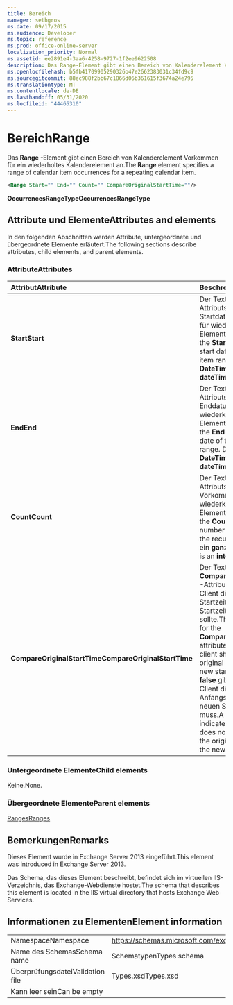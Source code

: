 ```yaml
---
title: Bereich
manager: sethgros
ms.date: 09/17/2015
ms.audience: Developer
ms.topic: reference
ms.prod: office-online-server
localization_priority: Normal
ms.assetid: ee2891e4-3aa6-4258-9727-1f2ee9622508
description: Das Range-Element gibt einen Bereich von Kalenderelement Vorkommen für ein wiederholtes Kalenderelement an.
ms.openlocfilehash: b5fb41709905290326b47e2662383031c34fd9c9
ms.sourcegitcommit: 88ec988f2bb67c1866d06b361615f3674a24e795
ms.translationtype: MT
ms.contentlocale: de-DE
ms.lasthandoff: 05/31/2020
ms.locfileid: "44465310"
---
```

# <a name="range"></a><span data-ttu-id="47c1a-103">Bereich</span><span class="sxs-lookup"><span data-stu-id="47c1a-103">Range</span></span>

<span data-ttu-id="47c1a-104">Das **Range** -Element gibt einen Bereich von Kalenderelement Vorkommen für ein wiederholtes Kalenderelement an.</span><span class="sxs-lookup"><span data-stu-id="47c1a-104">The **Range** element specifies a range of calendar item occurrences for a repeating calendar item.</span></span> 
  
```XML
<Range Start="" End="" Count="" CompareOriginalStartTime=""/>
```

 <span data-ttu-id="47c1a-105">**OccurrencesRangeType**</span><span class="sxs-lookup"><span data-stu-id="47c1a-105">**OccurrencesRangeType**</span></span>
## <a name="attributes-and-elements"></a><span data-ttu-id="47c1a-106">Attribute und Elemente</span><span class="sxs-lookup"><span data-stu-id="47c1a-106">Attributes and elements</span></span>

<span data-ttu-id="47c1a-107">In den folgenden Abschnitten werden Attribute, untergeordnete und übergeordnete Elemente erläutert.</span><span class="sxs-lookup"><span data-stu-id="47c1a-107">The following sections describe attributes, child elements, and parent elements.</span></span>
  
### <a name="attributes"></a><span data-ttu-id="47c1a-108">Attribute</span><span class="sxs-lookup"><span data-stu-id="47c1a-108">Attributes</span></span>

|<span data-ttu-id="47c1a-109">**Attribut**</span><span class="sxs-lookup"><span data-stu-id="47c1a-109">**Attribute**</span></span>|<span data-ttu-id="47c1a-110">**Beschreibung**</span><span class="sxs-lookup"><span data-stu-id="47c1a-110">**Description**</span></span>|
|:-----|:-----|
|<span data-ttu-id="47c1a-111">**Start**</span><span class="sxs-lookup"><span data-stu-id="47c1a-111">**Start**</span></span> <br/> |<span data-ttu-id="47c1a-112">Der Textwert des **Start** -Attributs entspricht dem Startdatum des Bereichs für wiederkehrende Elemente.</span><span class="sxs-lookup"><span data-stu-id="47c1a-112">The text value of the **Start** attribute is the start date of the recurring item range.</span></span> <span data-ttu-id="47c1a-113">Dies ist ein **DateTime** -Wert.</span><span class="sxs-lookup"><span data-stu-id="47c1a-113">This is a **dateTime** value.</span></span>  <br/> |
|<span data-ttu-id="47c1a-114">**End**</span><span class="sxs-lookup"><span data-stu-id="47c1a-114">**End**</span></span> <br/> |<span data-ttu-id="47c1a-115">Der Textwert des **End** -Attributs entspricht dem Enddatum des Bereichs für wiederkehrende Elemente.</span><span class="sxs-lookup"><span data-stu-id="47c1a-115">The text value of the **End** attribute is the end date of the recurring item range.</span></span> <span data-ttu-id="47c1a-116">Dies ist ein **DateTime** -Wert.</span><span class="sxs-lookup"><span data-stu-id="47c1a-116">This is a **dateTime** value.</span></span>  <br/> |
|<span data-ttu-id="47c1a-117">**Count**</span><span class="sxs-lookup"><span data-stu-id="47c1a-117">**Count**</span></span> <br/> |<span data-ttu-id="47c1a-118">Der Textwert des **count** -Attributs ist die Anzahl der Vorkommen des wiederkehrenden Elements.</span><span class="sxs-lookup"><span data-stu-id="47c1a-118">The text value of the **Count** attribute is the number of occurrences of the recurring item.</span></span> <span data-ttu-id="47c1a-119">Dies ist ein **ganzzahliger** Wert.</span><span class="sxs-lookup"><span data-stu-id="47c1a-119">This is an **integer** value.</span></span>  <br/> |
|<span data-ttu-id="47c1a-120">**CompareOriginalStartTime**</span><span class="sxs-lookup"><span data-stu-id="47c1a-120">**CompareOriginalStartTime**</span></span> <br/> |<span data-ttu-id="47c1a-121">Der Textwert **true** für das **CompareOriginalStartTime** -Attribut gibt an, dass der Client die ursprüngliche Startzeit mit der neuen Startzeit vergleichen sollte.</span><span class="sxs-lookup"><span data-stu-id="47c1a-121">The text value of **true** for the **CompareOriginalStartTime** attribute indicates that the client should compare the original start time with the new start time.</span></span> <span data-ttu-id="47c1a-122">Der Wert **false** gibt an, dass der Client die ursprüngliche Anfangszeit nicht mit der neuen Startzeit vergleichen muss.</span><span class="sxs-lookup"><span data-stu-id="47c1a-122">A value of **false** indicates that the client does not need to compare the original start time with the new start time.</span></span>  <br/> |
   
### <a name="child-elements"></a><span data-ttu-id="47c1a-123">Untergeordnete Elemente</span><span class="sxs-lookup"><span data-stu-id="47c1a-123">Child elements</span></span>

<span data-ttu-id="47c1a-124">Keine.</span><span class="sxs-lookup"><span data-stu-id="47c1a-124">None.</span></span>
  
### <a name="parent-elements"></a><span data-ttu-id="47c1a-125">Übergeordnete Elemente</span><span class="sxs-lookup"><span data-stu-id="47c1a-125">Parent elements</span></span>

[<span data-ttu-id="47c1a-126">Ranges</span><span class="sxs-lookup"><span data-stu-id="47c1a-126">Ranges</span></span>](ranges.md)
  
## <a name="remarks"></a><span data-ttu-id="47c1a-127">Bemerkungen</span><span class="sxs-lookup"><span data-stu-id="47c1a-127">Remarks</span></span>

<span data-ttu-id="47c1a-128">Dieses Element wurde in Exchange Server 2013 eingeführt.</span><span class="sxs-lookup"><span data-stu-id="47c1a-128">This element was introduced in Exchange Server 2013.</span></span>
  
<span data-ttu-id="47c1a-129">Das Schema, das dieses Element beschreibt, befindet sich im virtuellen IIS-Verzeichnis, das Exchange-Webdienste hostet.</span><span class="sxs-lookup"><span data-stu-id="47c1a-129">The schema that describes this element is located in the IIS virtual directory that hosts Exchange Web Services.</span></span>
  
## <a name="element-information"></a><span data-ttu-id="47c1a-130">Informationen zu Elementen</span><span class="sxs-lookup"><span data-stu-id="47c1a-130">Element information</span></span>

|||
|:-----|:-----|
|<span data-ttu-id="47c1a-131">Namespace</span><span class="sxs-lookup"><span data-stu-id="47c1a-131">Namespace</span></span>  <br/> |https://schemas.microsoft.com/exchange/services/2006/types  <br/> |
|<span data-ttu-id="47c1a-132">Name des Schemas</span><span class="sxs-lookup"><span data-stu-id="47c1a-132">Schema name</span></span>  <br/> |<span data-ttu-id="47c1a-133">Schematypen</span><span class="sxs-lookup"><span data-stu-id="47c1a-133">Types schema</span></span>  <br/> |
|<span data-ttu-id="47c1a-134">Überprüfungsdatei</span><span class="sxs-lookup"><span data-stu-id="47c1a-134">Validation file</span></span>  <br/> |<span data-ttu-id="47c1a-135">Types.xsd</span><span class="sxs-lookup"><span data-stu-id="47c1a-135">Types.xsd</span></span>  <br/> |
|<span data-ttu-id="47c1a-136">Kann leer sein</span><span class="sxs-lookup"><span data-stu-id="47c1a-136">Can be empty</span></span>  <br/> ||
   

